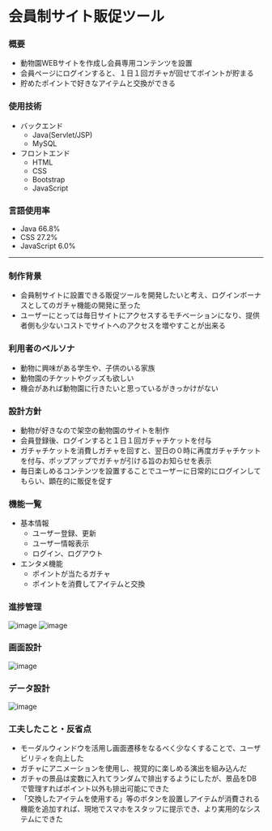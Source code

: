 # 会員制サイト販促ツール

### 概要
- 動物園WEBサイトを作成し会員専用コンテンツを設置
- 会員ページにログインすると、１日１回ガチャが回せてポイントが貯まる
- 貯めたポイントで好きなアイテムと交換ができる

### 使用技術
- バックエンド
    - Java(Servlet/JSP)
    - MySQL
- フロントエンド
    - HTML
    - CSS
    - Bootstrap
    - JavaScript

### 言語使用率
- Java 66.8%
- CSS 27.2%
- JavaScript 6.0%


 ***


### 制作背景
- 会員制サイトに設置できる販促ツールを開発したいと考え、ログインボーナスとしてのガチャ機能の開発に至った
- ユーザーにとっては毎日サイトにアクセスするモチベーションになり、提供者側も少ないコストでサイトへのアクセスを増やすことが出来る

### 利用者のペルソナ
- 動物に興味がある学生や、子供のいる家族
- 動物園のチケットやグッズも欲しい
- 機会があれば動物園に行きたいと思っているがきっかけがない

### 設計方針
- 動物が好きなので架空の動物園のサイトを制作
- 会員登録後、ログインすると１日１回ガチャチケットを付与
- ガチャチケットを消費しガチャを回すと、翌日の０時に再度ガチャチケットを付与、ポップアップでガチャが引ける旨のお知らせを表示
- 毎日楽しめるコンテンツを設置することでユーザーに日常的にログインしてもらい、顕在的に販促を促す

### 機能一覧
- 基本情報
    - ユーザー登録、更新
    - ユーザー情報表示
    - ログイン、ログアウト
- エンタメ機能
    - ポイントが当たるガチャ
    - ポイントを消費してアイテムと交換

### 進捗管理
![image](https://github.com/hisano2309/OkuboZoo/assets/150416585/cae0a0c4-b3fc-4a0c-8411-085639197951)
![image](https://github.com/hisano2309/OkuboZoo/assets/150416585/3335204a-f642-48ec-9f4e-9b484def17e3)


### 画面設計
![image](https://github.com/hisano2309/OkuboZoo/assets/150416585/ea6b4834-6413-411e-904a-017425158829)

### データ設計
![image](https://github.com/hisano2309/OkuboZoo/assets/150416585/664a50a9-d1f0-4012-b6f5-333d5221bdc7)


### 工夫したこと・反省点
- モーダルウィンドウを活用し画面遷移をなるべく少なくすることで、ユーザビリティを向上した
- ガチャにアニメーションを使用し、視覚的に楽しめる演出を組み込んだ
- ガチャの景品は変数に入れてランダムで排出するようにしたが、景品をDBで管理すればポイント以外も排出可能にできた
- 「交換したアイテムを使用する」等のボタンを設置しアイテムが消費される機能を追加すれば、現地でスマホをスタッフに提示でき、より実用的なシステムにできた
